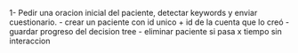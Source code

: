 1- Pedir una oracion inicial del paciente, detectar keywords y enviar cuestionario.
    - crear un paciente con id unico + id de la cuenta que lo creó
    - guardar progreso del decision tree
    - eliminar paciente si pasa x tiempo sin interaccion
